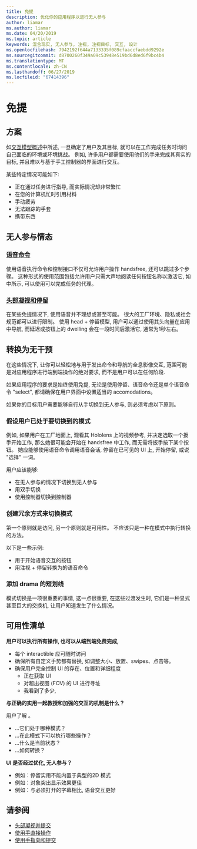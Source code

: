 ```yaml
---
title: 免提
description: 优化你的应用程序以进行无人参与
author: liamar
ms.author: liamar
ms.date: 04/20/2019
ms.topic: article
keywords: 混合现实, 无人参与, 注视, 注视目标, 交互, 设计
ms.openlocfilehash: 7942192f644a7133335f089cfaaccfaebdd9292e
ms.sourcegitcommit: d8700260f349a09c53948e519bd6d8ed6f9bc4b4
ms.translationtype: MT
ms.contentlocale: zh-CN
ms.lasthandoff: 06/27/2019
ms.locfileid: "67414396"
---
```

# <a name="hands-free"></a>免提



## <a name="scenarios"></a>方案

如[交互模型概述](interaction-fundamentals.md)中所述, 一旦确定了用户及其目标, 就可以在工作完成任务时询问自己面临的环境或环境挑战。 例如, 许多用户都需要使用他们的手来完成其真实的目标, 并且难以与基于手工控制器的界面进行交互。 

某些特定情况可能如下: 
* 正在通过任务进行指导, 而实际情况却非常繁忙
* 在您的计算机忙时引用材料
* 手动疲劳
* 无法跟踪的手套
* 携带东西


## <a name="hands-free-modalities"></a>无人参与情态

### <a name="voice-commandingvoice-designmd"></a>[语音命令](voice-design.md)

使用语音执行命令和控制接口不仅可允许用户操作 handsfree, 还可以跳过多个步骤。 这种形式的使用范围包括允许用户只需大声地阅读任何按钮名称以激活它, 如中所示, 可以使用可以完成任务的代理。



### <a name="head-gaze-and-dwellgaze-and-dwellmd"></a>[头部凝视和停留](gaze-and-dwell.md)

在某些免提情况下, 使用语音并不理想或甚至可能。 很大的工厂环境、隐私或社会规范都可以进行限制。 使用 head + 停留模型, 用户可以通过使用其头向量在应用中导航, 而延迟或按钮上的 dwelling 会在一段时间后激活它, 通常为1秒左右。 


## <a name="transitioning-in-and-out-of-hands-free"></a>转换为无干预

在这些情况下, 让你可以轻松地与用于发出命令和导航的全息影像交互, 范围可能是对应用程序进行端到端操作的绝对要求, 而不是用户可以在任何阶段. 

如果应用程序的要求是始终使用免提, 无论是使用停留、语音命令还是单个语音命令 "select", 都请确保在用户界面中设置适当的 accomodations。 

如果你的目标用户需要能够自行从手切换到无人参与, 则必须考虑以下原则。

### <a name="assume-the-user-is-already-in-the-mode-that-they-want-to-switch-to"></a>假设用户已处于要切换到的模式
例如, 如果用户在工厂地面上, 观看其 Hololens 上的视频参考, 并决定选取一个扳手开始工作, 那么她很可能会开始在 handsfree 中工作, 而无需将扳手按下某个按钮。 她应能够使用语音命令调用语音会话, 停留在已可见的 UI 上, 开始停留, 或说 "选择" 一词。

用户应该能够: 
* 在无人参与的情况下切换到无人参与
* 用双手切换
* 使用控制器切换到控制器 

### <a name="create-redundant-ways-to-switch-modes"></a>创建冗余方式来切换模式
第一个原则就是访问, 另一个原则就是可用性。 不应该只是一种在模式中执行转换的方法。 

以下是一些示例: 
* 用于开始语音交互的按钮
* 用注视 + 停留转换为的语音命令

### <a name="add-a-dash-of-drama"></a>添加 drama 的短划线
模式切换是一项很重要的事情, 这一点很重要, 在这些过渡发生时, 它们是一种显式甚至巨大的交换机, 让用户知道发生了什么情况。 


## <a name="usability-checklist"></a>可用性清单

**用户可以执行所有操作, 也可以从端到端免费完成,**
* 每个 interactible 应可随时访问
* 确保所有自定义手势都有替换, 如调整大小、放置、swipes、点击等。
* 确保用户完全控制 UI 的存在、位置和详细程度
    * 正在获取 UI
    * 对超出视图 (FOV) 的 UI 进行寻址
    * 我看到了多少,

**与正确的实用一起教授和加强的交互的机制是什么？**

用户了解 。
* ...它们处于哪种模式？
* ...在此模式下可以执行哪些操作？
* ...什么是当前状态？
* ...如何转换？
    
**UI 是否经过优化, 无人参与？**   

* 例如：停留实用不能内置于典型的2D 模式
* 例如：对象突出显示效果更佳
* 例如：与必须打开的字幕相比, 语音交互更好


## <a name="see-also"></a>请参阅
* [头部凝视并提交](gaze-and-commit.md)
* [使用手直接操作](direct-manipulation.md)
* [使用手指向和提交](point-and-commit.md)
